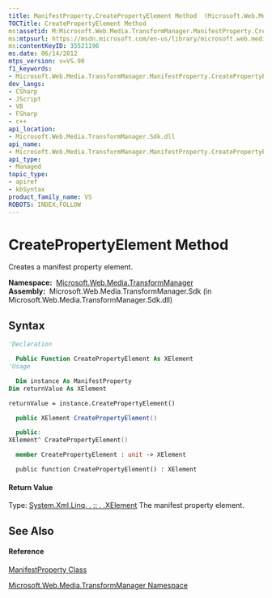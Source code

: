 ```yaml
---
title: ManifestProperty.CreatePropertyElement Method  (Microsoft.Web.Media.TransformManager)
TOCTitle: CreatePropertyElement Method
ms:assetid: M:Microsoft.Web.Media.TransformManager.ManifestProperty.CreatePropertyElement
ms:mtpsurl: https://msdn.microsoft.com/en-us/library/microsoft.web.media.transformmanager.manifestproperty.createpropertyelement(v=VS.90)
ms:contentKeyID: 35521196
ms.date: 06/14/2012
mtps_version: v=VS.90
f1_keywords:
- Microsoft.Web.Media.TransformManager.ManifestProperty.CreatePropertyElement
dev_langs:
- CSharp
- JScript
- VB
- FSharp
- c++
api_location:
- Microsoft.Web.Media.TransformManager.Sdk.dll
api_name:
- Microsoft.Web.Media.TransformManager.ManifestProperty.CreatePropertyElement
api_type:
- Managed
topic_type:
- apiref
- kbSyntax
product_family_name: VS
ROBOTS: INDEX,FOLLOW
---
```


# CreatePropertyElement Method

Creates a manifest property element.

**Namespace:**  [Microsoft.Web.Media.TransformManager](microsoft-web-media-transformmanager-namespace.md)  
**Assembly:**  Microsoft.Web.Media.TransformManager.Sdk (in Microsoft.Web.Media.TransformManager.Sdk.dll)

## Syntax

``` vb
'Declaration

  Public Function CreatePropertyElement As XElement
'Usage

  Dim instance As ManifestProperty
Dim returnValue As XElement

returnValue = instance.CreatePropertyElement()
```

``` csharp
  public XElement CreatePropertyElement()
```

``` c++
  public:
XElement^ CreatePropertyElement()
```

``` fsharp
  member CreatePropertyElement : unit -> XElement 
```

``` jscript
  public function CreatePropertyElement() : XElement
```

#### Return Value

Type: [System.Xml.Linq. . :: . .XElement](https://msdn.microsoft.com/en-us/library/bb340098\(v=vs.90\))  
The manifest property element.  

## See Also

#### Reference

[ManifestProperty Class](manifestproperty-class-microsoft-web-media-transformmanager.md)

[Microsoft.Web.Media.TransformManager Namespace](microsoft-web-media-transformmanager-namespace.md)

